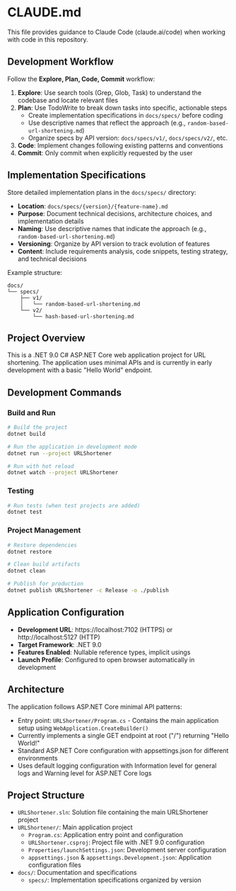 # CLAUDE.md

This file provides guidance to Claude Code (claude.ai/code) when working with code in this repository.

## Development Workflow

Follow the **Explore, Plan, Code, Commit** workflow:

1. **Explore**: Use search tools (Grep, Glob, Task) to understand the codebase and locate relevant files
2. **Plan**: Use TodoWrite to break down tasks into specific, actionable steps
   - Create implementation specifications in `docs/specs/` before coding
   - Use descriptive names that reflect the approach (e.g., `random-based-url-shortening.md`)
   - Organize specs by API version: `docs/specs/v1/`, `docs/specs/v2/`, etc.
3. **Code**: Implement changes following existing patterns and conventions
4. **Commit**: Only commit when explicitly requested by the user

## Implementation Specifications

Store detailed implementation plans in the `docs/specs/` directory:

- **Location**: `docs/specs/{version}/{feature-name}.md`
- **Purpose**: Document technical decisions, architecture choices, and implementation details
- **Naming**: Use descriptive names that indicate the approach (e.g., `random-based-url-shortening.md`)
- **Versioning**: Organize by API version to track evolution of features
- **Content**: Include requirements analysis, code snippets, testing strategy, and technical decisions

Example structure:
```
docs/
└── specs/
    ├── v1/
    │   └── random-based-url-shortening.md
    └── v2/
        └── hash-based-url-shortening.md
```

## Project Overview

This is a .NET 9.0 C# ASP.NET Core web application project for URL shortening. The application uses minimal APIs and is currently in early development with a basic "Hello World" endpoint.

## Development Commands

### Build and Run
```bash
# Build the project
dotnet build

# Run the application in development mode
dotnet run --project URLShortener

# Run with hot reload
dotnet watch --project URLShortener
```

### Testing
```bash
# Run tests (when test projects are added)
dotnet test
```

### Project Management
```bash
# Restore dependencies
dotnet restore

# Clean build artifacts
dotnet clean

# Publish for production
dotnet publish URLShortener -c Release -o ./publish
```

## Application Configuration

- **Development URL**: https://localhost:7102 (HTTPS) or http://localhost:5127 (HTTP)
- **Target Framework**: .NET 9.0
- **Features Enabled**: Nullable reference types, implicit usings
- **Launch Profile**: Configured to open browser automatically in development

## Architecture

The application follows ASP.NET Core minimal API patterns:
- Entry point: `URLShortener/Program.cs` - Contains the main application setup using `WebApplication.CreateBuilder()`
- Currently implements a single GET endpoint at root ("/") returning "Hello World!"
- Standard ASP.NET Core configuration with appsettings.json for different environments
- Uses default logging configuration with Information level for general logs and Warning level for ASP.NET Core logs

## Project Structure

- `URLShortener.sln`: Solution file containing the main URLShortener project
- `URLShortener/`: Main application project
  - `Program.cs`: Application entry point and configuration
  - `URLShortener.csproj`: Project file with .NET 9.0 configuration
  - `Properties/launchSettings.json`: Development server configuration
  - `appsettings.json` & `appsettings.Development.json`: Application configuration files
- `docs/`: Documentation and specifications
  - `specs/`: Implementation specifications organized by version